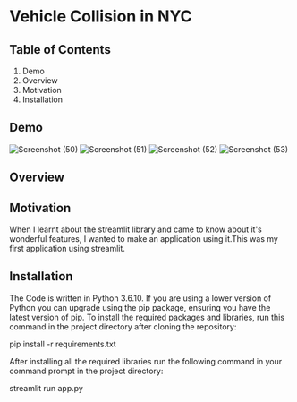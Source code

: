 # Vehicle Collision in NYC
## Table of Contents
1. Demo
2. Overview
3. Motivation
4. Installation
## Demo
![Screenshot (50)](https://user-images.githubusercontent.com/48888895/89260186-672a3f00-d649-11ea-9fe1-b998c805e6a1.png)
![Screenshot (51)](https://user-images.githubusercontent.com/48888895/89260248-8923c180-d649-11ea-9d3c-8a87f14c741b.png)
![Screenshot (52)](https://user-images.githubusercontent.com/48888895/89260309-a48ecc80-d649-11ea-866b-303134ce20df.png)
![Screenshot (53)](https://user-images.githubusercontent.com/48888895/89260361-be301400-d649-11ea-8999-680700826013.png)
## Overview

## Motivation
When I learnt about the streamlit library and came to know about it's wonderful features, I wanted to make an application using it.This was my first application using streamlit.
## Installation
The Code is written in Python 3.6.10. If you are using a lower version of Python you can upgrade using the pip package, ensuring you have the latest version of pip. To install the required packages and libraries, run this command in the project directory after cloning the repository:

pip install -r requirements.txt

After installing all the required libraries run the following command in your command prompt in the project directory:

streamlit run app.py
